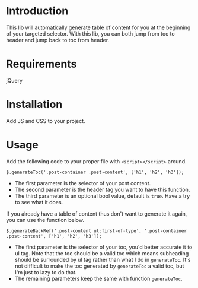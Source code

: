 
# Introduction

This lib will automatically generate table of content for you at the beginning of your targeted selector. With this lib, you can both jump from toc to header and jump back to toc from header.

# Requirements

jQuery

# Installation

Add JS and CSS to your project.

# Usage

Add the following code to your proper file with `<script></script>` around.

```
$.generateToc('.post-container .post-content', ['h1', 'h2', 'h3']);
```

- The first parameter is the selector of your post content.
- The second parameter is the header tag you want to have this function.
- The third parameter is an optional bool value, default is `true`. Have a try to see what it does.

If you already have a table of content thus don't want to generate it again, you can use the function below.

```
$.generateBackRef('.post-content ul:first-of-type', '.post-container .post-content', ['h1', 'h2', 'h3']);
```

- The first parameter is the selector of your toc, you'd better accurate it to ul tag. Note that the toc should be a valid toc which means subheading should be surrounded by ul tag rather than what I do in `generateToc`. It's not difficult to make the toc generated by `generateToc` a valid toc, but I'm just to lazy to do that.
- The remaining parameters keep the same with function `generateToc`.

